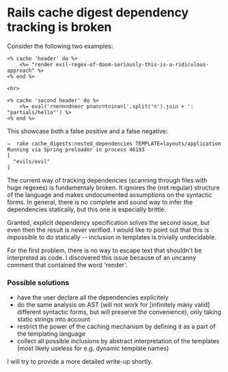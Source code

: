 # Rails cache digest dependency tracking is broken

Consider the following two examples:

```erb
<% cache 'header' do %>
	<%= "render evil-regex-of-doom-seriously-this-is-a-ridiculous-approach" %>
<% end %>

<hr>

<% cache 'second header' do %>
 	<%= eval('r☹e☹n☹d☹e☹r p☹a☹r☹t☹i☹a☹l'.split('☹').join + ': "partials/hello"') %>
<% end %>
```

This showcase both a false positive and a false negative:

```
⇒  rake cache_digests:nested_dependencies TEMPLATE=layouts/application
Running via Spring preloader in process 46193
[
  "evils/evil"
]
```

The current way of tracking dependencies (scanning through files with huge regexes) is fundamentaly broken. It ignores the (not regular) structure of the language and makes undocumented assumptions on the syntactic forms. In general, there is no complete and sound way to infer the dependencies statically, but this one is especially brittle.

Granted, explicit dependency specification solves the second issue, but even then the result is never verified. I would like to point out that this is *impossible* to do statically -- inclusion in templates is trivially undecidable. 

For the first problem, there is no way to escape text that shouldn't be interpreted as code. I discovered this issue because of an uncanny comment that contained the word 'render'.

### Possible solutions

 - have the user declare all the dependencies explicitely
 - do the same analysis on AST (will not work for [infinitely many valid] different syntactic forms, but will preserve the convenience), only taking static strings into account
 - restrict the power of the caching mechanism by defining it as a part of the templating language
 - collect all possible inclusions by abstract interpretation of the templates (most likely useless for e.g. dynamic template names)

 I will try to provide a more detailed write-up shortly.